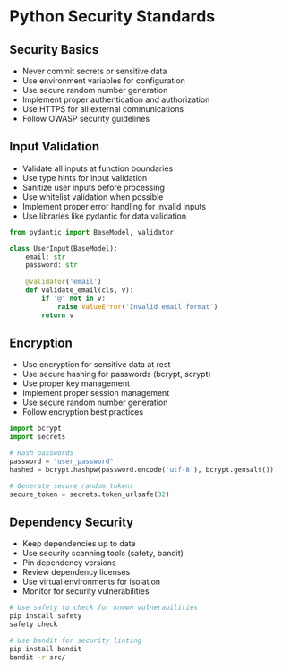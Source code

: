 # Python Security Standards

## Security Basics

- Never commit secrets or sensitive data
- Use environment variables for configuration
- Use secure random number generation
- Implement proper authentication and authorization
- Use HTTPS for all external communications
- Follow OWASP security guidelines

## Input Validation

- Validate all inputs at function boundaries
- Use type hints for input validation
- Sanitize user inputs before processing
- Use whitelist validation when possible
- Implement proper error handling for invalid inputs
- Use libraries like pydantic for data validation

```python
from pydantic import BaseModel, validator

class UserInput(BaseModel):
    email: str
    password: str
    
    @validator('email')
    def validate_email(cls, v):
        if '@' not in v:
            raise ValueError('Invalid email format')
        return v
```

## Encryption

- Use encryption for sensitive data at rest
- Use secure hashing for passwords (bcrypt, scrypt)
- Use proper key management
- Implement proper session management
- Use secure random number generation
- Follow encryption best practices

```python
import bcrypt
import secrets

# Hash passwords
password = "user_password"
hashed = bcrypt.hashpw(password.encode('utf-8'), bcrypt.gensalt())

# Generate secure random tokens
secure_token = secrets.token_urlsafe(32)
```

## Dependency Security

- Keep dependencies up to date
- Use security scanning tools (safety, bandit)
- Pin dependency versions
- Review dependency licenses
- Use virtual environments for isolation
- Monitor for security vulnerabilities

```bash
# Use safety to check for known vulnerabilities
pip install safety
safety check

# Use bandit for security linting
pip install bandit
bandit -r src/
```
